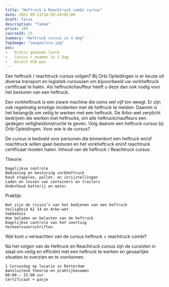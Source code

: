 ```yaml
---
title: "Heftruck & Reachtruck combi cursus"
date: 2021-09-21T18:59:29+02:00
draft: false
description: "Tadam"
price: 189
courseId: 23
Summary: "Heftruck cursus in 1 dag"
TopImage: "images/vca.jpg"
pos:
-   Gratis gezonde lunch
-   Cursus + examen in 1 dag
-   Direct VCA pas
---
```


Een heftruck / reachtruck cursus volgen? Bij Orbi Opleidingen is er keuze uit diverse transport en logistiek cursussen om bijvoorbeeld uw vorkheftruck certificaat te halen. Als heftruckchauffeur heeft u deze dan ook nodig voor het besturen van een heftruck.

Een vorkheftruck is een zware machine die soms wel vijf ton weegt. Er zijn ook regelmatig ernstige incidenten met de heftruck te melden. Daarom is het belangrijk om veilig te werken met een heftruck. De Arbo-wet verplicht bedrijven die werken met heftrucks, om alle heftruckchauffeurs een gedegen veiligheidsinstructie te geven. Volg daarom een heftruck cursus bij Orbi Opleidingen.
Voor wie is de cursus?

De cursus is bedoeld voor personen die binnenkort een heftruck en/of reachtruck willen gaan besturen en het vorkheftruck en/of reachtruck certificaat moeten halen.
Inhoud van de heftruck / Reachtruck cursus

Theorie:

    Dagelijkse controle
    Bediening en besturing vorkheftruck
    Koud stapelen, pallet- en inrijstellingen
    Laden en lossen van containers en trailers
    Onderhoud batterij en motor

Praktijk:

    Wat zijn de risico’s van het bedienen van een heftruck
    Veiligheid AI 14 en Arbo-wet
    Vakkennis
    Hoe beladen en belasten van de heftruck
    Dagelijkse controle van het voertuig
    Verkeersvoorschriften

 
Wat kunt u verwachten van de cursus heftruck + reachtruck combi?

Na het volgen van de Heftruck en Reachtruck cursus zijn de cursisten in staat om veilig en efficiënt met een heftruck te werken en gevaarlijke situaties te overzien en te voorkomen.

    1 Cursusdag op locatie in Rotterdam
    Aansluitend theorie-en praktijkexamen
    08:00 – 15:00 uur
    Certificaat + pasje

